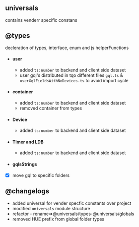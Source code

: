## universals

contains venderr specific constans

## @types

decleration of types, interface, enum and js helperFunctions

- #### user

  - added `ts:number` to backend and client side dataset
  - user gql's distributed in tqo different files `gql.ts` & `userGqlFieldsWithNoDevices.ts` to avoid import cycle

- #### container

  - added `ts:number` to backend and client side dataset
  - removed container from types

- #### Device

  - added `ts:number` to backend and client side dataset

- #### Timer and LDB

  - added `ts:number` to backend and client side dataset

- #### gqlsStrings

- [x] move gql to specific folders

## @changelogs

- added universal for vender specfic constants over project
- modified `universals` module structure
- refactor - rename=>@universals/types-@universals/globals
- removed HUE prefix from global folder types
